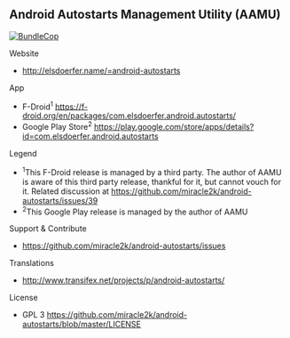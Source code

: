 Android Autostarts Management Utility (AAMU)
--------------------------------------------

[![BundleCop](https://api.bundlecop.com/badge/268318521568755716.svg?file=Android-Autostarts-Full.apk&label=APK%20Size)](https://app.bundlecop.com/project/268318521535987716)

Website

 * http://elsdoerfer.name/=android-autostarts

App

 * F-Droid<sup>1</sup> https://f-droid.org/en/packages/com.elsdoerfer.android.autostarts/
 * Google Play Store<sup>2</sup> https://play.google.com/store/apps/details?id=com.elsdoerfer.android.autostarts

Legend

 * <sup>1</sup>This F-Droid release is managed by a third party. The author of AAMU is aware of this third party release, thankful for it, but cannot vouch for it. Related discussion at https://github.com/miracle2k/android-autostarts/issues/39
 * <sup>2</sup>This Google Play release is managed by the author of AAMU

Support & Contribute

 * https://github.com/miracle2k/android-autostarts/issues

Translations

 * http://www.transifex.net/projects/p/android-autostarts/

License

 * GPL 3 https://github.com/miracle2k/android-autostarts/blob/master/LICENSE
